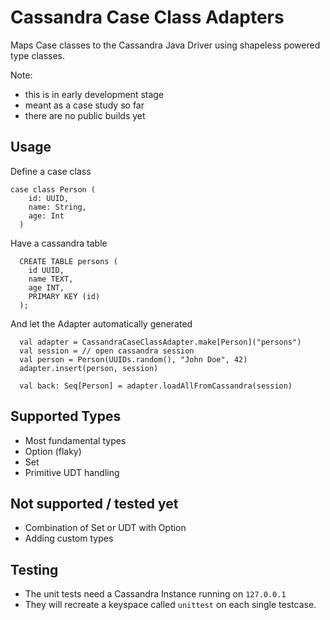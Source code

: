 Cassandra Case Class Adapters
=============================

Maps Case classes to the Cassandra Java Driver using shapeless powered type classes.

Note: 

* this is in early development stage
* meant as a case study so far
* there are no public builds yet

Usage
-----

Define a case class

    case class Person (
        id: UUID,
        name: String,
        age: Int
      )
      
Have a cassandra table
      
      
      CREATE TABLE persons (
        id UUID,
        name TEXT,
        age INT,
        PRIMARY KEY (id)
      );
      

And let the Adapter automatically generated


      val adapter = CassandraCaseClassAdapter.make[Person]("persons")
      val session = // open cassandra session
      val person = Person(UUIDs.random(), "John Doe", 42)
      adapter.insert(person, session)
      
      val back: Seq[Person] = adapter.loadAllFromCassandra(session)
       
Supported Types
---------------
* Most fundamental types
* Option (flaky)
* Set
* Primitive UDT handling


Not supported / tested yet
--------------------------
* Combination of Set or UDT with Option
* Adding custom types


Testing
-------
* The unit tests need a Cassandra Instance running on `127.0.0.1`
* They will recreate a keyspace called `unittest` on each single testcase.